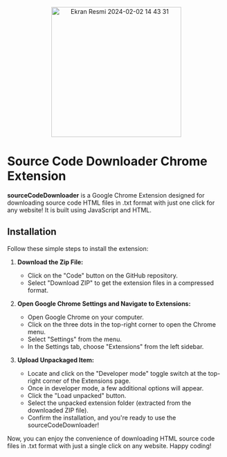 <p align="center">
    <img width="300" alt="Ekran Resmi 2024-02-02 14 43 31" src="https://github.com/burakkaratasz/sourceCodeDownloader/assets/113118853/14745156-51a0-4db3-8292-1e77dc82c86c">
</p>


# Source Code Downloader Chrome Extension

**sourceCodeDownloader** is a Google Chrome Extension designed for downloading source code HTML files in .txt format with just one click for any website! It is built using JavaScript and HTML.

## Installation

Follow these simple steps to install the extension:

1. **Download the Zip File:**
   - Click on the "Code" button on the GitHub repository.
   - Select "Download ZIP" to get the extension files in a compressed format.

2. **Open Google Chrome Settings and Navigate to Extensions:**
   - Open Google Chrome on your computer.
   - Click on the three dots in the top-right corner to open the Chrome menu.
   - Select "Settings" from the menu.
   - In the Settings tab, choose "Extensions" from the left sidebar.

3. **Upload Unpackaged Item:**
   - Locate and click on the "Developer mode" toggle switch at the top-right corner of the Extensions page.
   - Once in developer mode, a few additional options will appear.
   - Click the "Load unpacked" button.
   - Select the unpacked extension folder (extracted from the downloaded ZIP file).
   - Confirm the installation, and you're ready to use the sourceCodeDownloader!

Now, you can enjoy the convenience of downloading HTML source code files in .txt format with just a single click on any website. Happy coding!
